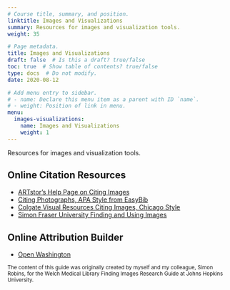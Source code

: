 ```yaml
---
# Course title, summary, and position.
linktitle: Images and Visualizations
summary: Resources for images and visualization tools.
weight: 35

# Page metadata.
title: Images and Visualizations
draft: false  # Is this a draft? true/false
toc: true  # Show table of contents? true/false
type: docs  # Do not modify.
date: 2020-08-12

# Add menu entry to sidebar.
# - name: Declare this menu item as a parent with ID `name`.
# - weight: Position of link in menu.
menu:
  images-visualizations:
    name: Images and Visualizations
    weight: 1
---
```




Resources for images and visualization tools.
## Online Citation Resources

* [ARTstor’s Help Page on Citing Images](http://support.artstor.org/?s=citing)
* [Citing Photographs, APA Style from EasyBib](http://content.easybib.com/citation-guides/apa-format/how-to-cite-a-photo-digital-image-apa/)
* [Colgate Visual Resources Citing Images, Chicago Style](https://sites.google.com/a/colgate.edu/colgatevr/citing-images/citing-images-chicago)
* [Simon Fraser University Finding and Using Images](http://www.lib.sfu.ca/help/research-assistance/format-type/online-images#citing)

## Online Attribution Builder

* [Open Washington](http://www.openwa.org/)

<sub>The content of this guide was originally created by myself and my colleague, Simon Robins, for the Welch Medical Library Finding Images Research Guide at Johns Hopkins University.</sub>
